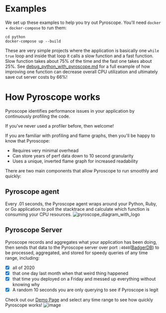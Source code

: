 # Examples

We set up these examples to help you try out Pyroscope. You'll need `docker` + `docker-compose` to run them:

```shell
cd python
docker-compose up --build
```

These are very simple projects where the application is basically one `while true` loop and inside that loop it calls a slow function and a fast function. Slow function takes about 75% of the time and the fast one takes about 25%. See [debug_python_with_pyroscope.md](https://github.com/taoey/pyroscope/blob/main/examples/debug_python_with_pyroscope.md) for a full example of how improving one function can decrease overall CPU utilization and ultimately save cut server costs by 66%!


# How Pyroscope works
Pyroscope identifies performance issues in your application by continuously profiling the code.

If you've never used a profiler before, then welcome! 

If you are familiar with profiling and flame graphs, then you'll be happy to know that Pyroscope:
- Requires very minimal overhead
- Can store years of perf data down to 10 second granularity 
- Uses a unique, inverted flame graph for increased readability

There are two main components that allow Pyroscope to run smoothly and quickly:
## Pyroscope agent
Every .01 seconds, the Pyroscope agent wraps around your Python, Ruby, or Go application to poll the stacktrace and calculate which function is consuming your CPU resources. 
![pyroscope_diagram_with_logo](https://user-images.githubusercontent.com/23323466/105389455-b864c580-5bcc-11eb-9357-a42dd0e9947b.png)
## Pyroscope Server
Pyroscope records and aggregates what your application has been doing, then sends that data to the Pyroscope server over port `:4040`([BadgerDB](https://github.com/dgraph-io/badger)) to be processed, aggregated, and stored  for speedy queries of any time range, including:
- [x] all of 2020
- [x] that one day last month when that weird thing happened
- [x] that time you deployed on a Friday and messed up everything without knowing why
- [x] A random 10 seconds you are only querying to see if Pyroscope is legit

Check out our [Demo Page](https://demo.pyroscope.io/) and select any time range to see how quickly Pyroscope works! 
![image](https://user-images.githubusercontent.com/23323466/104861560-2ebfaa00-58e5-11eb-862e-3481f294cbcf.png)
